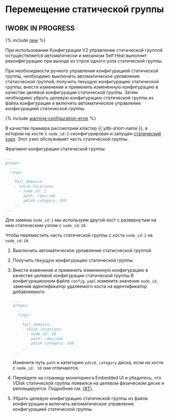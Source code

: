 # Перемещение статической группы

## !WORK IN PROGRESS

{% include [new](_includes/new.md) %}

При использовании Конфигурации V2 управление статической группой остуществляется автоматически и механизм Self Heal выполнит реконфигурацию при выходе из строя одного узла статической группы.

При необхоидмости ручного управления конфигурацией статической группы, необходимо выключить автоматическое урпавление статисческой группой, получить текущую конфигурацию статической группы, внести изменения и применить измененную конфигурацию в качестве целевой конфигурации статической группы. Затем необходимо убрать целевую конфигурацию статической группы из файла конфигурации и включить автоматическое управление конфигурацией статической группы.

{% include [warning-configuration-error](../configuration-v1/_includes/warning-configuration-error.md) %}

В качестве примера рассмотрим кластер {{ ydb-short-name }}, в котором на хосте с `node_id:1` сконфигурирован и запущен [статический узел](../../../devops/configuration-management/configuration-v2/config-settings.md#hosts). Этот узел обслуживает часть статической группы.

Фрагмент конфигурации статической группы:

```yaml
...
groups:
  ...
  rings:
    ...
    fail_domains:
    - vdisk_locations:
      - node_id: 1
        path: /dev/vda
        pdisk_category: SSD
    ...
...
```

Для замены `node_id:1` мы используем другой хост с развернутым на нем статическим узлом с `node_id:10`.

Чтобы переместить часть статической группы с хоста `node_id:1` на `node_id:10`:


1. Выключить автоматическое урпавление статисческой группой
1. Получить текущую конфигурацию статической группы
1. Внести изменения и применить измененную конфигурацию в качестве целевой конфигурации статической группы
    В конфигурационном файле `config.yaml` измените значение `node_id`, заменив идентификатор удаляемого хоста на идентификатор добавляемого:
  
    ```yaml
    ...
    groups:
      ...
      rings:
        ...
        fail_domains:
        - vdisk_locations:
          - node_id: 10
            path: /dev/vda
            pdisk_category: SSD
        ...
    ...
    ```
  
      Измените путь `path` и категорию `pdisk_category` диска, если на хосте с `node_id: 10` они отличаются.
1. Перейдите на страницу мониторинга Embedded UI и убедитесь, что VDisk статической группы появился на целевом физическом диске и реплицируется. Подробнее см. [{#T}](../../../reference/embedded-ui/ydb-monitoring.md#static-group).
1. Убрать целевую конфигурацию статической группы из файла конфигурации и включить автоматическое управление конфигурацией статической группы.

